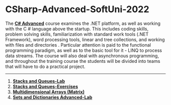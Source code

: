 # CSharp-Advanced-SoftUni-2022

The [**C# Advanced**](https://softuni.bg/trainings/3699/csharp-advanced-may-2022) course examines the .NET platform, as well as working with the C # language above the startup. This includes coding skills, problem solving skills, familiarization with standard work tools (.NET Framework), word processing tools, linear and tree collections, and working with files and directories . Particular attention is paid to the functional programming paradigm, as well as to the basic tool for it - LINQ to process data streams. The course will also deal with asynchronous programming, and throughout the training course the students will be divided into teams that will have to do a practical project. 

-------------------------------------------------------------------------------------------------------------------------------------------------------------------------

1. [**Stacks and Queues-Lab**](https://github.com/calisthenicsGuy/CSharp-Advanced-SoftUni-2022/tree/main/1.%20Stacks%20and%20Queues-Lab)
2. [**Stacks and Queues-Exercises**](https://github.com/calisthenicsGuy/CSharp-Advanced-SoftUni-2022/tree/main/2.%20Stacks%20and%20Queues-Exersices)
3. [**Multidimensional Arrays (Matrix)**](https://github.com/calisthenicsGuy/CSharp-Advanced-SoftUni-2022/tree/main/3.%20Multidimensional%20Arrays%20(Matrix))
4. [**Sets and Dictionaries Advanced-Lab**](https://github.com/calisthenicsGuy/CSharp-Advanced-SoftUni-2022/tree/main/5.%20Sets%20and%20Dictionaries%20Advanced-Lab)

